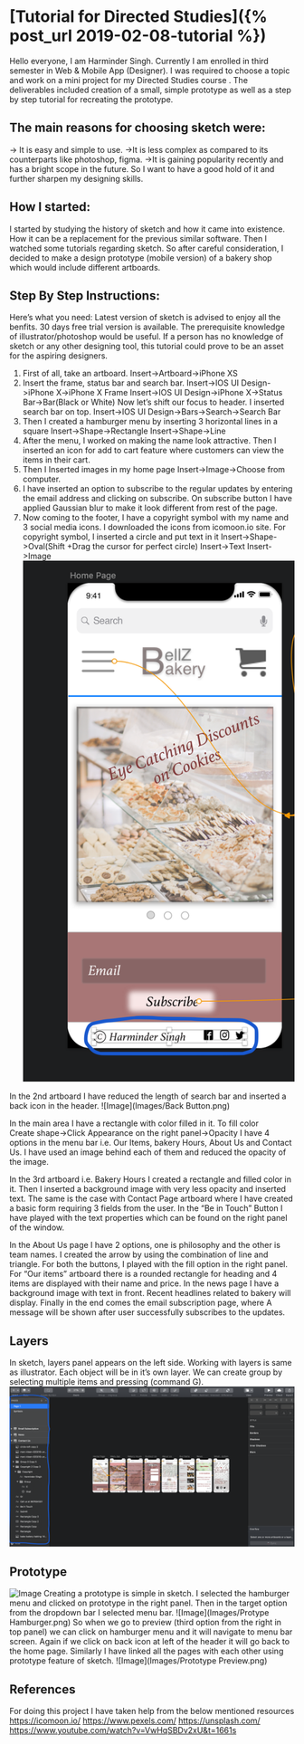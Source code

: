 # [Tutorial for Directed Studies]({% post_url 2019-02-08-tutorial %})


Hello everyone, I am Harminder Singh. Currently I am enrolled in third semester in Web & Mobile App (Designer). I was required to choose a topic and work on a mini project for my Directed Studies course . The deliverables included creation of a small, simple prototype as well as a step by step tutorial for recreating the prototype.

## The main reasons for choosing sketch were:

-> It is easy and simple to use.
->It is less complex as compared to its counterparts like photoshop, figma.
->It is gaining popularity recently and has a bright scope in the future. So I want to have a good hold of it and further sharpen my designing skills.

## How I started:

I started by studying the history of sketch and how it came into existence. How it can be a replacement for the previous similar software. Then I watched some tutorials regarding sketch. So after careful consideration, I decided to make a design prototype (mobile version) of a bakery shop which would include different artboards.

## Step By Step Instructions:

Here’s what you need:
Latest version of sketch is advised to enjoy all the benfits. 30 days free trial version is available. The prerequisite knowledge of illustrator/photoshop would be useful. If a person has no knowledge of sketch or any other designing tool, this tutorial could  prove to be an asset for the aspiring designers.

1. First of all, take an artboard.  Insert->Artboard->iPhone XS
2. Insert the frame, status bar and search bar.
Insert->IOS UI Design->iPhone X->iPhone X Frame
Insert->IOS UI Design->iPhone X->Status Bar->Bar(Black or White)
Now let’s shift our focus to header. I inserted search bar on top. 
Insert->IOS UI Design->Bars->Search->Search Bar
3. Then I created a hamburger menu by inserting 3 horizontal lines in a square
Insert->Shape->Rectangle
Insert->Shape->Line
4. After the menu, I worked on making the name look attractive. Then I inserted an icon for add to cart feature where customers can view the items in their cart.
5. Then I Inserted images in my home page
Insert->Image->Choose from computer.
6. I have inserted an option to subscribe to the regular updates by entering the email address and clicking on subscribe. On subscribe button I have applied Gaussian blur to make it look different from rest of the page.
7. Now coming to the footer, I have a copyright symbol with my name and 3 social media icons. I downloaded the icons from icomoon.io site. For copyright symbol, I inserted a circle and put text in it
Insert->Shape->Oval(Shift +Drag the cursor for perfect circle)
Insert->Text
Insert->Image
![Image](Images/Footer.png)

In the 2nd artboard I have reduced the length of search bar and inserted a back icon in the header.
![Image](Images/Back Button.png)

In the main area I have a rectangle with color filled in it. To fill color  
Create shape->Click Appearance on the right panel->Opacity
I have 4 options in the menu bar i.e. Our Items, bakery Hours, About Us and Contact Us. I have used an image behind each of them and reduced the opacity of the image.

In the 3rd artboard i.e. Bakery Hours I created a rectangle and filled color in it. Then I inserted a background image with very less opacity and inserted text. The same is the case with Contact Page artboard where I have created a basic form requiring 3 fields from the user. In the “Be in Touch” Button I have played with the text properties which can be found on the right panel of the window.

In the About Us page I have 2 options, one is philosophy and the other is team names. I created the arrow by using the combination of line and triangle. For both the buttons, I played with the fill option in the right panel. For “Our items” artboard there is a rounded rectangle for heading and 4 items are displayed with their name and price. In the news page I have a background image with text in front. Recent headlines related to bakery will display. Finally in the end comes the email subscription page, where A message will be shown after user successfully subscribes to the updates. 


## Layers

In sketch, layers panel appears on the left side. Working with layers is same as illustrator. Each object will be in it’s own layer. We can create group by selecting multiple items and pressing (command G).
![Image](Images/Layers.png)

## Prototype

![Image](Images/Prototype.png)
Creating a prototype is simple in sketch. I selected the hamburger menu and clicked on prototype in the right panel. Then in the target option from the dropdown bar I selected menu bar.
![Image](Images/Protype Hamburger.png)
So when we go to preview (third option from the right in top panel) we can click on hamburger menu and it will navigate to menu bar screen. Again if we click on back icon at left of the header it will go back to the home page. Similarly I have linked all the pages with each other using prototype feature of sketch.
![Image](Images/Prototype Preview.png)



## References
For doing this project I have taken help from the below mentioned resources
https://icomoon.io/
https://www.pexels.com/
https://unsplash.com/
https://www.youtube.com/watch?v=VwHqSBDv2xU&t=1661s
